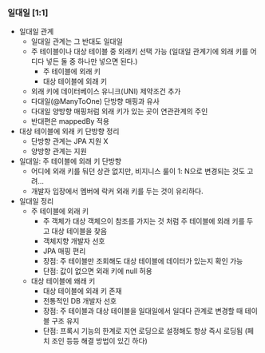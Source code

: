 ### 일대일 [1:1]
- 일대일 관계
    - 일대일 관계는 그 반대도 일대일
    - 주 테이블이나 대상 테이블 중 외래키 선택 가능 (일대일 관계기에 외래 키를 어디다 넣든 둘 중 하나만 넣으면 된다.)
      - 주 테이블에 외래 키
      - 대상 테이블에 외래 키
    - 외래 키에 데이터베이스 유니크(UNI) 제약조건 추가
    - 다대일(@ManyToOne) 단방향 매핑과 유사
    - 다대일 양방향 매핑처럼 외래 키가 있는 곳이 연관관계의 주인
    - 반대편은 mappedBy 적용
- 대상 테이블에 외래 키 단방향 정리
    - 단방향 관계는 JPA 지원 X
    - 양방향 관계는 지원 
- 일대일: 주 테이블에 외래 키 단방향
    - 어디에 외래 키를 둬던 상관 없지만, 비지니스 룰이 1: N으로 변경되는 것도 고려...
    - 개발자 입장에서 멤버에 락커 외래 키를 두는 것이 유리하다.
- 일대일 정리
    - 주 테이블에 외래 키
      - 주 객체가 대상 객체으이 참조를 가지는 것 처럼 주 테이블에 외래 키를 두고 대상 테이블을 찾음
      - 객체지향 개발자 선호
      - JPA 매핑 편리
      - 장점: 주 테이블만 조회해도 대상 테이블에 데이터가 있는지 확인 가능
      - 단점: 값이 없으면 외래 키에 null 허용
    - 대상 테이블에 왜래 키 
      - 대상 테이블에 외래 키 존재
      - 전통적인 DB 개발자 선호
      - 장점: 주 테이블과 대상 테이블을 일대일에서 일대다 관계로 변경할 때 테이블 구조 유지
      - 단점: 프록시 기능의 한계로 지연 로딩으로 설정해도 항상 즉시 로딩됨 (페치 조인 등등 해결 방법이 있긴 하다)
